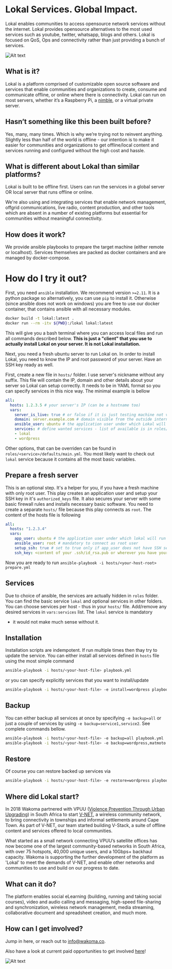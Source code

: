 # Lokal Services. Global Impact.

Lokal enables communities to access opensource network services without the internet. Lokal provides opensource alternatives to the most used services such as youtube, twitter, whatsapp, blogs and others.
Lokal is focused on QoS, Ops and connectivity rather than just providing a bunch of services.

![Alt text](https://wakoma.co/wp-content/uploads/2021/04/content2.jpg) 

## What is it?

Lokal is a platform comprised of customizable open source software and services that enable communities and organizations to create, consume and communicate offline, or online where there is connectivity.  Lokal can run on most servers, whether it’s a Raspberry Pi, a [nimble](https://wakoma.co/nimble), or a virtual private server.

## Hasn’t something like this been built before? 

Yes, many, many times. Which is why we’re trying not to reinvent anything.  Slightly less than half of the world is offline - our intention is to make it easier for communities and organizations to get offline/local content and services running and configured without the high cost and hassle.

## What is different about Lokal than similar platforms?

Lokal is built to be offline first.  Users can run the services in a global server OR local server that runs offline or online.

We're also using and integrating services that enable network management, offgrid communications, live radio, content production, and other tools which are absent in a number of existing platforms but essential for communities without meaningful connectivity. 

## How does it work?

We provide ansible playbooks to prepare the target machine (either remote or localhost). Services themselves are packed as docker containers and are managed by docker-compose.

# How do I try it out?

First, you need `ansible` installation. We recommend version `>=2.11`. It is a python package so
alternatively, you can use `pip` to install it. Otherwise (since ansible does not work on windows)
you are free to use our docker container, that contains ansible with all necessary modules.
```bash
docker build -t lokal:latest .
docker run --rm -itv ${PWD}:/lokal lokal:latest
```
This will give you a bash terminal where you can access local files and run all commands described below.
__This is just a "client" that you use to actually install Lokal on your server. It is not Lokal installation.__

Next, you need a fresh ubuntu server to run Lokal on. In order to install Lokal, you need to know the IP and root password of your server. Have an SSH key ready as well.

First, create a new file in `hosts/` folder. I use server's nickname without any suffix. This file will contain the IP, domain and other details about your server so Lokal can setup correctly. It needs to be in
YAML format so you can specify services in this nice way. The minimal example is bellow

```YAML
all:
  hosts: 1.2.3.5 # your server's IP (can be a hostname too)
  vars:
    server_is_live: true # or false if it is just testing machine not visible from the internet
    domain: server.example.com # domain visible from the outside internet (used only when server_is_live=true)
    ansible_user: ubuntu # the application user under which Lokal will run
    services: # define wanted services - list of available is in roles/ folder
    - lokal
    - wordpress
```

Other options, that can be overriden can be found in `roles/<service>/defaults/main.yml`. You most likely
want to check out `lokal` service because it contains all the most basic variables.

## Prepare a fresh server

This is an optional step. It's a helper for you, if you have a fresh machine with only root user. This play creates an application user and setup your SSH key in it's `authorized_keys` file. It also secures your server with some basic
firewall rules and installs necessary basic software.
You need to create a separate `hosts/` file because this play connects as `root`. The content of the hosts file is following
```YAML
all:
  hosts: "1.2.3.4"
  vars:
    app_user: ubuntu # the application user under which lokal will run
    ansible_user: root # mandatory to connect as root user
    setup_ssh: true # set to true only if app_user does not have SSH setup yet (and fill `ssh_key`)
    ssh_key: <content of your .ssh/id_rsa.pub or wherever you have your public key>
```

Now you are ready to run `ansible-playbook -i hosts/<your-host-root> prepare.yml`

## Services

Due to choice of ansible, the services are actually hidden in `roles` folder. You can find the basic
service `lokal` and optional services in other folders. You can choose services per host - thus in your
`hosts/` file. Add/remove any desired services in `vars:services` list. The `lokal` service is mandatory
- it would not make much sense without it. 

## Installation

Installation scripts are indempotent. If run multiple times then thay try to update the service. You
can either install all services defined in `hosts` file using the most simple command
```bash
ansible-playbook -i hosts/<your-host-file> playbook.yml
```
or you can specify explicitly services that you want to install/update
```bash
ansible-playbook -i hosts/<your-host-file> -e install=wordpress playbook.yml
```

## Backup

You can either backup all services at once by specifying `-e backup=all` or just a couple of services
by using `-e backup=service1,service2`. See complete commands bellow.

```bash
ansible-playbook -i hosts/<your-host-file> -e backup=all playbook.yml
ansible-playbook -i hosts/<your-host-file> -e backup=wordpress,matmoto playbook.yml
```

## Restore

Of course you can restore backed up services via
```bash
ansible-playbook -i hosts/<your-host-file> -e restore=wordpress playbook.yml
```

## Where did Lokal start?
In 2018 Wakoma partnered with VPUU ([Violence Prevention Through Urban Upgrading](https://vpuu.org.za)) in South Africa to start [V-NET](http://vpuu.org.za/towards-a-community-circular-economy/bridging-the-digital-divide/), a wireless community network, to bring connectivity in townships and informal settlements around Cape Town.  As part of V-NET, our team started building V-Stack, a suite of offline content and services offered to local communities.

What started as a small network connecting VPUU’s satellite offices has now become one of the largest community-based networks in South Africa, with over 75 hotspots, 40,000 unique users, and a 10Gbps+ backhaul capacity.  Wakoma is supporting the further development of the platform as 'Lokal' to meet the demands of V-NET, and enable other networks and communities to use and build on our progress to date. 

## What can it do?

The platform enables social eLearning (building, running and taking social courses), video and audio calling and messaging, high-speed file-sharing and synchronization, wireless network management, media streaming, collaborative document and spreadsheet creation, and much more. 

## How can I get involved?

Jump in here, or reach out to info@wakoma.co.

Also have a look at current paid opportunities to get involved [here](https://wakoma.co/opportunities/)! 


![Alt text](https://wakoma.co/wp-content/uploads/2020/01/IMG_5704-Large.jpg)
